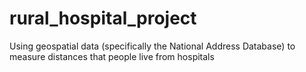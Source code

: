 # rural_hospital_project

 Using geospatial data (specifically the National Address Database) to measure distances that people live from hospitals 
